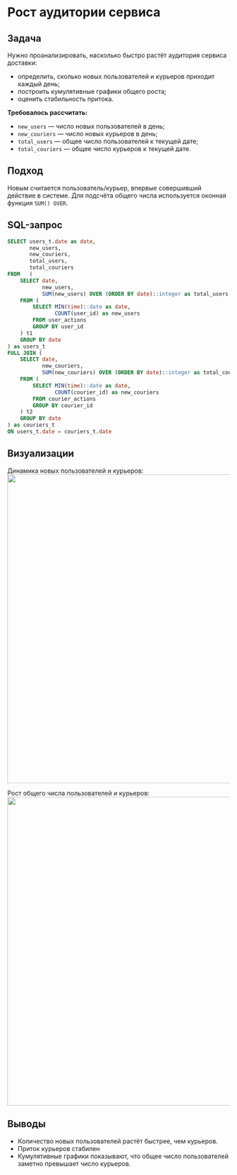 # Рост аудитории сервиса

## Задача

Нужно проанализировать, насколько быстро растёт аудитория сервиса доставки:

- определить, сколько новых пользователей и курьеров приходит каждый день;
- построить кумулятивные графики общего роста;
- оценить стабильность притока.

**Требовалось рассчитать:**

- `new_users` — число новых пользователей в день;
- `new_couriers` — число новых курьеров в день;
- `total_users` — общее число пользователей к текущей дате;
- `total_couriers` — общее число курьеров к текущей дате.

## Подход

Новым считается пользователь/курьер, впервые совершивший действие в системе. Для подсчёта общего числа используется оконная функция `SUM() OVER`.

## SQL-запрос

```sql
SELECT users_t.date as date,
       new_users,
       new_couriers,
       total_users,
       total_couriers
FROM   (
    SELECT date,
           new_users,
           SUM(new_users) OVER (ORDER BY date)::integer as total_users
    FROM (
        SELECT MIN(time)::date as date,
               COUNT(user_id) as new_users
        FROM user_actions
        GROUP BY user_id
    ) t1
    GROUP BY date
) as users_t
FULL JOIN (
    SELECT date,
           new_couriers,
           SUM(new_couriers) OVER (ORDER BY date)::integer as total_couriers
    FROM (
        SELECT MIN(time)::date as date,
               COUNT(courier_id) as new_couriers
        FROM courier_actions
        GROUP BY courier_id
    ) t2
    GROUP BY date
) as couriers_t
ON users_t.date = couriers_t.date
```


## Визуализации

Динамика новых пользователей и курьеров:
<img src="/sql_product_analytics/img/task_1_viz_1.png" width="700">

Рост общего числа пользователей и курьеров:
<img src="/sql_product_analytics/img/task_1_viz_2.png" width="700">

## Выводы

- Количество новых пользователей растёт быстрее, чем курьеров.
- Приток курьеров стабилен
- Кумулятивные графики показывают, что общее число пользователей заметно превышает число курьеров.




